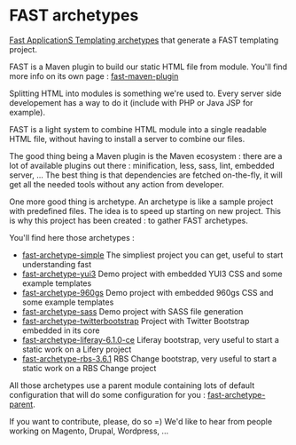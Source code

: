 # FAST archetypes

[Fast ApplicationS Templating archetypes](http://smile-sa.github.io/fast-archetype) that generate a FAST templating project.

FAST is a Maven plugin to build our static HTML file from module.
You'll find more info on its own page : [fast-maven-plugin](http://smile-sa.github.io/fast-maven-plugin)

Splitting HTML into modules is something we're used to.
Every server side developement has a way to do it (include with PHP or Java JSP for example).
 
FAST is a light system to combine HTML module into a single readable HTML file, without having to install a server to combine our files.

The good thing being a Maven plugin is the Maven ecosystem : there are a lot of available plugins out there : minification, less, sass, lint, embedded server, ...
The best thing is that dependencies are fetched on-the-fly, it will get all the needed tools without any action from developer.

One more good thing is archetype.
An archetype is like a sample project with predefined files.
The idea is to speed up starting on new project.
This is why this project has been created : to gather FAST archetypes.

You'll find here those archetypes :

- [fast-archetype-simple](http://smile-sa.github.io/fast-archetype/fast-archetype-simple)
	The simpliest project you can get, useful to start understanding fast
- [fast-archetype-yui3](http://smile-sa.github.io/fast-archetype/fast-archetype-yui3)
	Demo project with embedded YUI3 CSS and some example templates
- [fast-archetype-960gs](http://smile-sa.github.io/fast-archetype/fast-archetype-960gs)
	Demo project with embedded 960gs CSS and some example templates
- [fast-archetype-sass](http://smile-sa.github.io/fast-archetype/fast-archetype-sass)
	Demo project with SASS file generation
- [fast-archetype-twitterbootstrap](http://smile-sa.github.io/fast-archetype/fast-archetype-twitterbootstrap)
	Project with Twitter Bootstrap embedded in its core
- [fast-archetype-liferay-6.1.0-ce](http://smile-sa.github.io/fast-archetype/fast-archetype-liferay-6.1.0-ce)
	Liferay bootstrap, very useful to start a static work on a Lifery project
- [fast-archetype-rbs-3.6.1](http://smile-sa.github.io/fast-archetype/fast-archetype-rbs-3.6.1)
	RBS Change bootstrap, very useful to start a static work on a RBS Change project

All those archetypes use a parent module containing lots of default configuration that will do some configuration for you : [fast-archetype-parent](http://smile-sa.github.io/fast-archetype-parent/).

If you want to contribute, please, do so =)
We'd like to hear from people working on Magento, Drupal, Wordpress, ...
